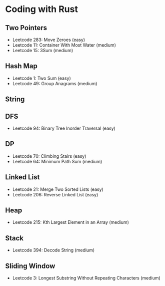 # Coding with Rust

## Two Pointers

- Leetcode 283: Move Zeroes (easy)
- Leetcode 11: Container With Most Water (medium)
- Leetcode 15: 3Sum (medium)

## Hash Map

- Leetcode 1: Two Sum (easy)
- Leetcode 49: Group Anagrams (medium)

## String

## DFS

- Leetcode 94: Binary Tree Inorder Traversal (easy)

## DP

- Leetcode 70: Climbing Stairs (easy)
- Leetcode 64: Minimum Path Sum (medium)

## Linked List

- Leetcode 21: Merge Two Sorted Lists (easy)
- Leetcode 206: Reverse Linked List (easy)

## Heap

- Leetcode 215: Kth Largest Element in an Array (medium)

## Stack

- Leetcode 394: Decode String (medium)

## Sliding Window

- Leetcode 3: Longest Substring Without Repeating Characters (medium)
